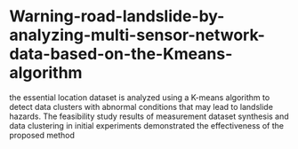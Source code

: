 # Warning-road-landslide-by-analyzing-multi-sensor-network-data-based-on-the-Kmeans-algorithm
the essential location dataset is analyzed using a K-means algorithm to detect data clusters with abnormal conditions that may lead to landslide hazards. The feasibility study results of measurement dataset synthesis and data clustering in initial experiments demonstrated the effectiveness of the proposed method
